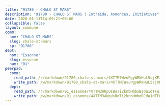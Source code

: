```yaml
---
title: "91780 - CHALO ST MARS"
description: "91780 - CHALO ST MARS | Entraide, Annonces, Initiatives"
date: 2020-01-11T14:09:21+09:00
collapsible: false
layout: commune
comm:
  nom: "CHALO ST MARS"
  slug: chalo-st-mars
  cp: "91780"
dept:
  nom: "Essonne"
  slug: essonne
  num: "91"
peerpad:
  comm:
    read_path: /r/markdown/91780_chalo-st-mars/4XTTM7WvuPgyWRkHuL5sjXPJVg7i4TEN6yLqyMddJ19oD8cMu
    write_path: /w/markdown/91780_chalo-st-mars/4XTTM7WvuPgyWRkHuL5sjXPJVg7i4TEN6yLqyMddJ19oD8cMu-K3TgUu3WxjcyyBnRvgRttayRrEA5hkCUcZizY1HeALTs3FDa5bLH9uCErBZXCytHdL68NhkdJsSFuBHYbaMYj5Akcmo8Cueoe7FNy4KrNCiGH73pKojfU2s7xTq1pCf1qMn9M1xB
  dept:
    read_path: /r/markdown/91_essonne/4XTTM3ANpUsBoTi2knbHmboBJda1dTFu7ky8ZK9dB2RyMMfWF
    write_path: /w/markdown/91_essonne/4XTTM3ANpUsBoTi2knbHmboBJda1dTFu7ky8ZK9dB2RyMMfWF-K3TgUyWqeJSocSvH4aaj1ao8GVHVL7XNdUYQ4QUUeH9BAdnr24zoBJ2C3FCPvjfnNG6dyrzadtyfizxGKpMjZFU9wDjSpA4g6VtDcxL8iEmbLsyV9TFoF7XzgcRopbNZHgpYvcW3
---
```


